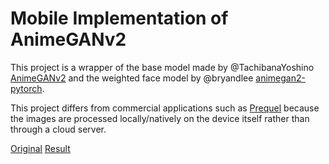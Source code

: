 # Mobile Implementation of AnimeGANv2

This project is a wrapper of the base model made by @TachibanaYoshino [AnimeGANv2](https://github.com/TachibanaYoshino/AnimeGANv2) and the weighted face model by @bryandlee [
animegan2-pytorch](https://github.com/bryandlee/animegan2-pytorch).

This project differs from commercial applications such as [Prequel](https://www.prequel.app/) because the images are processed locally/natively on the device itself rather than through a cloud server.

[Original](example/original.jpg)
[Result](example/original.jpg)